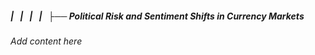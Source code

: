 ##### |   |   |   |   ├── Political Risk and Sentiment Shifts in Currency Markets

*Add content here*